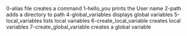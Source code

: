 0-alias file creates a command
1-hello_you prints the User name
2-path adds a directory to path
4-global_variables displays global variables
5-local_variables lists local variables
6-create_local_variable creates local variables
7-create_global_variable creates a global variable

